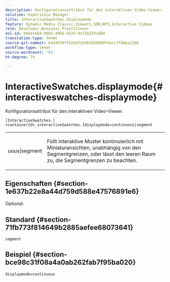 ```yaml
---
description: Konfigurationsattribut für den interaktiven Video-Viewer.
solution: Experience Manager
title: InteractiveSwatches.displaymode
feature: Dynamic Media Classic,Viewers,SDK/API,Interactive Videos
role: Developer,Business Practitioner
exl-id: 9ddec664-80b5-49b6-b525-9e72b233c804
translation-type: tm+mt
source-git-commit: b4344397f82eb7d2d61020909f4acc7fddea210b
workflow-type: tm+mt
source-wordcount: '51'
ht-degree: 7%

---
```


# InteractiveSwatches.displaymode{#interactiveswatches-displaymode}

Konfigurationsattribut für den interaktiven Video-Viewer.

`[InteractiveSwatches.|<containerId>_interactiveSwatches.]displaymode=continuous|segment`

<table id="table_441553CD34C94A58A9D7CBF772DEDDB6"> 
 <tbody> 
  <tr> 
   <td colname="col1"> <p> <span class="codeph"> uous|segment</span> </p> </td> 
   <td colname="col2"> <p> Füllt interaktive Muster kontinuierlich mit Miniaturansichten, unabhängig von den Segmentgrenzen, oder lässt den leeren Raum zu, die Segmentgrenzen zu beachten. </p> </td> 
  </tr> 
 </tbody> 
</table>

## Eigenschaften {#section-1e637b22e8a44d759d588e47576891e6}

Optional.

## Standard {#section-71fb773f814649b2885aefee68073641}

`segment`

## Beispiel {#section-bce98c31f08a4a0ab262fab7f95ba020}

```
displaymode=continuous
```
